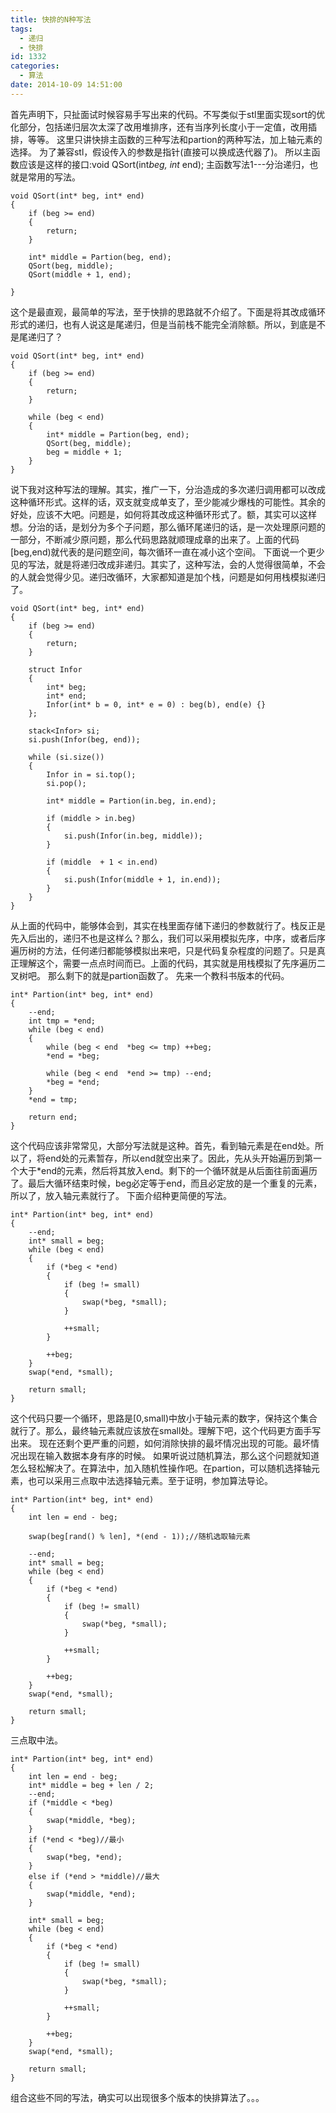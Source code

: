 ```yaml
---
title: 快排的N种写法
tags:
  - 递归
  - 快排
id: 1332
categories:
  - 算法
date: 2014-10-09 14:51:00
---
```


首先声明下，只扯面试时候容易手写出来的代码。不写类似于stl里面实现sort的优化部分，包括递归层次太深了改用堆排序，还有当序列长度小于一定值，改用插排，等等。
这里只讲快排主函数的三种写法和partion的两种写法，加上轴元素的选择。
为了兼容stl，假设传入的参数是指针(直接可以换成迭代器了)。
所以主函数应该是这样的接口:void QSort(int*beg, int* end);
主函数写法1---分治递归，也就是常用的写法。
``` stylus
void QSort(int* beg, int* end)
{
    if (beg >= end)
    {
        return;
    }

    int* middle = Partion(beg, end);
    QSort(beg, middle);
    QSort(middle + 1, end);

}
```
这个是最直观，最简单的写法，至于快排的思路就不介绍了。下面是将其改成循环形式的递归，也有人说这是尾递归，但是当前栈不能完全消除额。所以，到底是不是尾递归了？
``` stylus
void QSort(int* beg, int* end)
{
    if (beg >= end)
    {
        return;
    }

    while (beg < end)
    {
        int* middle = Partion(beg, end);
        QSort(beg, middle);
        beg = middle + 1;
    }
}
```
说下我对这种写法的理解。其实，推广一下，分治造成的多次递归调用都可以改成这种循环形式。这样的话，双支就变成单支了，至少能减少爆栈的可能性。其余的好处，应该不大吧。问题是，如何将其改成这种循环形式了。额，其实可以这样想。分治的话，是划分为多个子问题，那么循环尾递归的话，是一次处理原问题的一部分，不断减少原问题，那么代码思路就顺理成章的出来了。上面的代码[beg,end)就代表的是问题空间，每次循环一直在减小这个空间。
下面说一个更少见的写法，就是将递归改成非递归。其实了，这种写法，会的人觉得很简单，不会的人就会觉得少见。递归改循环，大家都知道是加个栈，问题是如何用栈模拟递归了。
``` stylus
void QSort(int* beg, int* end)
{
    if (beg >= end)
    {
        return;
    }

    struct Infor
    {
        int* beg;
        int* end;
        Infor(int* b = 0, int* e = 0) : beg(b), end(e) {}
    };

    stack<Infor> si;
    si.push(Infor(beg, end));

    while (si.size())
    {
        Infor in = si.top();
        si.pop();

        int* middle = Partion(in.beg, in.end);

        if (middle > in.beg)
        {
            si.push(Infor(in.beg, middle));
        }

        if (middle  + 1 < in.end)
        {
            si.push(Infor(middle + 1, in.end));
        }
    }
}
```
从上面的代码中，能够体会到，其实在栈里面存储下递归的参数就行了。栈反正是先入后出的，递归不也是这样么？那么，我们可以采用模拟先序，中序，或者后序遍历树的方法，任何递归都能够模拟出来吧，只是代码复杂程度的问题了。只是真正理解这个，需要一点点时间而已。上面的代码，其实就是用栈模拟了先序遍历二叉树吧。
那么剩下的就是partion函数了。
先来一个教科书版本的代码。
``` stylus
int* Partion(int* beg, int* end)
{
    --end;
    int tmp = *end;
    while (beg < end)
    {
        while (beg < end  *beg <= tmp) ++beg;
        *end = *beg;

        while (beg < end  *end >= tmp) --end;
        *beg = *end;
    }
    *end = tmp;

    return end;
}
```
这个代码应该非常常见，大部分写法就是这种。首先，看到轴元素是在end处。所以了，将end处的元素暂存，所以end就空出来了。因此，先从头开始遍历到第一个大于*end的元素，然后将其放入end。剩下的一个循环就是从后面往前面遍历了。最后大循环结束时候，beg必定等于end，而且必定放的是一个重复的元素，所以了，放入轴元素就行了。
下面介绍种更简便的写法。
``` stylus
int* Partion(int* beg, int* end)
{
    --end;
    int* small = beg;
    while (beg < end)
    {
        if (*beg < *end)
        {
            if (beg != small)
            {
                swap(*beg, *small);
            }

            ++small;
        }

        ++beg;
    }
    swap(*end, *small);

    return small;
}
```
这个代码只要一个循环，思路是[0,small)中放小于轴元素的数字，保持这个集合就行了。那么，最终轴元素就应该放在small处。理解下吧，这个代码更方面手写出来。
现在还剩个更严重的问题，如何消除快排的最坏情况出现的可能。最坏情况出现在输入数据本身有序的时候。
如果听说过随机算法，那么这个问题就知道怎么轻松解决了。在算法中，加入随机性操作吧。在partion，可以随机选择轴元素，也可以采用三点取中法选择轴元素。至于证明，参加算法导论。
``` stylus
int* Partion(int* beg, int* end)
{
    int len = end - beg;

    swap(beg[rand() % len], *(end - 1));//随机选取轴元素

    --end;
    int* small = beg;
    while (beg < end)
    {
        if (*beg < *end)
        {
            if (beg != small)
            {
                swap(*beg, *small);
            }

            ++small;
        }

        ++beg;
    }
    swap(*end, *small);

    return small;
}
```
三点取中法。
``` stylus
int* Partion(int* beg, int* end)
{
    int len = end - beg;
    int* middle = beg + len / 2;
    --end;
    if (*middle < *beg)
    {
        swap(*middle, *beg);
    }
    if (*end < *beg)//最小
    {
        swap(*beg, *end);
    }
    else if (*end > *middle)//最大
    {
        swap(*middle, *end);
    }

    int* small = beg;
    while (beg < end)
    {
        if (*beg < *end)
        {
            if (beg != small)
            {
                swap(*beg, *small);
            }

            ++small;
        }

        ++beg;
    }
    swap(*end, *small);

    return small;
}
```
组合这些不同的写法，确实可以出现很多个版本的快排算法了。。。